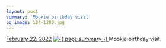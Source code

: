 ```yaml
---
layout: post
summary: 'Mookie birthday visit'
og_image: 124-1280.jpg
---
```


<p>
  <time>
    <a href="/124">February 22, 2022</a>
  </time>
  <a href="/124">
    <img src="{{ site.assets_url }}/124-640.jpg" srcset="{{ site.assets_url }}/124-320.jpg 320w, {{ site.assets_url }}/124-640.jpg 640w, {{ site.assets_url }}/124-960.jpg 960w, {{ site.assets_url }}/124-1280.jpg 1280w" sizes="(min-width: 700px) 50vw, calc(100vw - 2rem)" alt="{{ page.summary }}" />
  </a>
  <span>Mookie birthday visit</span>
</p>
